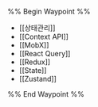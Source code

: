 %% Begin Waypoint %%
- [[상태관리]]
- [[Context API]]
- [[MobX]]
- [[React Query]]
- [[Redux]]
- [[State]]
- [[Zustand]]

%% End Waypoint %%

